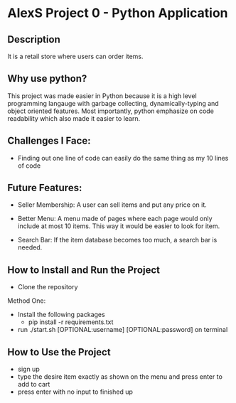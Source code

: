 # AlexS Project 0 - Python Application

## Description
It is a retail store where users can order items. 

## Why use python?
This project was made easier in Python because it is a high level programming langauge with garbage collecting, dynamically-typing and object oriented features. Most importantly, python emphasize on code readability which also made it easier to learn. 

## Challenges I Face:
- Finding out one line of code can easily do the same thing as my 10 lines of code

## Future Features:
- Seller Membership: A user can sell items and put any price on it.

- Better Menu: A menu made of pages where each page would only include at most 10 items. This way it would be easier to look for item.

- Search Bar: If the item database becomes too much, a search bar is needed. 

## How to Install and Run the Project
- Clone the repository

Method One: 
- Install the following packages
    - pip install -r requirements.txt
- run ./start.sh [OPTIONAL:username] [OPTIONAL:password] on terminal   

## How to Use the Project
- sign up
- type the desire item exactly as shown on the menu and press enter to add to cart
- press enter with no input to finished up 

